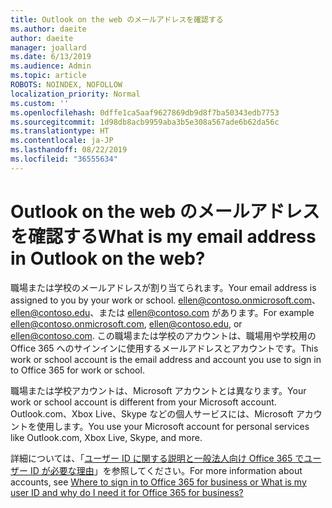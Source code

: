 ```yaml
---
title: Outlook on the web のメールアドレスを確認する
ms.author: daeite
author: daeite
manager: joallard
ms.date: 6/13/2019
ms.audience: Admin
ms.topic: article
ROBOTS: NOINDEX, NOFOLLOW
localization_priority: Normal
ms.custom: ''
ms.openlocfilehash: 0dffe1ca5aaf9627869db9d8f7ba50343edb7753
ms.sourcegitcommit: 1d98db8acb9959aba3b5e308a567ade6b62da56c
ms.translationtype: HT
ms.contentlocale: ja-JP
ms.lasthandoff: 08/22/2019
ms.locfileid: "36555634"
---
```

# <a name="what-is-my-email-address-in-outlook-on-the-web"></a><span data-ttu-id="b1930-102">Outlook on the web のメールアドレスを確認する</span><span class="sxs-lookup"><span data-stu-id="b1930-102">What is my email address in Outlook on the web?</span></span>

<span data-ttu-id="b1930-103">職場または学校のメールアドレスが割り当てられます。</span><span class="sxs-lookup"><span data-stu-id="b1930-103">Your email address is assigned to you by your work or school.</span></span> <span data-ttu-id="b1930-104">ellen@contoso.onmicrosoft.com、ellen@contoso.edu、または ellen@contoso.com があります。</span><span class="sxs-lookup"><span data-stu-id="b1930-104">For example ellen@contoso.onmicrosoft.com, ellen@contoso.edu, or ellen@contoso.com.</span></span> <span data-ttu-id="b1930-105">この職場または学校のアカウントは、職場用や学校用の Office 365 へのサインインに使用するメールアドレスとアカウントです。</span><span class="sxs-lookup"><span data-stu-id="b1930-105">This work or school account is the email address and account you use to sign in to Office 365 for work or school.</span></span>

<span data-ttu-id="b1930-106">職場または学校アカウントは、Microsoft アカウントとは異なります。</span><span class="sxs-lookup"><span data-stu-id="b1930-106">Your work or school account is different from your Microsoft account.</span></span> <span data-ttu-id="b1930-107">Outlook.com、Xbox Live、Skype などの個人サービスには、Microsoft アカウントを使用します。</span><span class="sxs-lookup"><span data-stu-id="b1930-107">You use your Microsoft account for personal services like Outlook.com, Xbox Live, Skype, and more.</span></span>

<span data-ttu-id="b1930-108">詳細については、「[ユーザー ID に関する説明と一般法人向け Office 365 でユーザー ID が必要な理由](https://support.office.com/article/37da662b-5da6-4b56-a091-2731b2ecc8b4)」を参照してください。</span><span class="sxs-lookup"><span data-stu-id="b1930-108">For more information about accounts, see [Where to sign in to Office 365 for business or What is my user ID and why do I need it for Office 365 for business?](https://support.office.com/article/37da662b-5da6-4b56-a091-2731b2ecc8b4)</span></span>